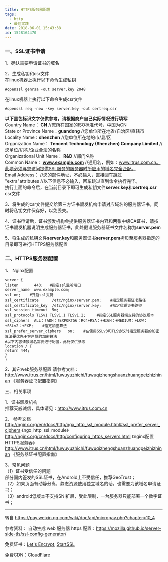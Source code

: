 ```yaml
---
title: HTTPS服务器配置
tags:
  - http
  - 最佳实践
date: 2018-06-01 15:43:38
id: 1528164470
---
```

### 一、SSL证书申请

1、确认需要申请证书的域名

2、生成私钥和csr文件  
在linux机器上执行以下命令生成私钥  
```
#openssl genrsa -out server.key 2048  
```
在linux机器上执行以下命令生成csr文件  
```
#openssl req -new -key server.key -out certreq.csr  
```
**以下黑色标识文字仅供参考，请根据商户自己实际情况进行填写**  
Country Name： **CN**                      //您所在国家的ISO标准代号，中国为CN  
State or Province Name：**guandong**       //您单位所在地省/自治区/直辖市  
Locality Name：**shenzhen**                 //您单位所在地的市/县/区  
Organization Name： **Tencent Technology (Shenzhen) Company Limited**                 //您单位/机构/企业合法的名称  
Organizational Unit Name： **R&D**         //部门名称  
Common Name： **www.example.com**     //通用名，例如：www.itrus.com.cn。此项必须与您访问提供SSL服务的服务器时所应用的域名完全匹配。  
Email Address：                          //您的邮件地址，不必输入，直接回车跳过  
"extra"attributes                        //以下信息不必输入，回车跳过直到命令执行完毕。  
执行上面的命令后，在当前目录下即可生成私钥文件**server.key**和**certreq.csr** csr文件

3、将生成的csr文件提交给第三方证书颁发机构申请对应域名的服务器证书，同时将私钥文件保存好，以免丢失。

4、证书申请后，证书颁发机构会提供服务器证书内容和两张中级CA证书，请按证书颁发机器说明生成服务器证书，此处假设服务器证书文件名称为**server.pem**

5、将生成的私钥文件**server.key**和服务器证书**server.pem**拷贝至服务器指定的目录即可进行HTTPS服务器配置

### 二、HTTPS服务器配置

1、 Nginx配置
```nginx
server {
listen       443;   #指定ssl监听端口
server_name  www.example.com;
ssl on;    #开启ssl支持
ssl_certificate      /etc/nginx/server.pem;    #指定服务器证书路径
ssl_certificate_key  /etc/nginx/server.key;    #指定私钥证书路径
ssl_session_timeout  5m;
ssl_protocols TLSv1 TLSv1.1 TLSv1.2;     #指定SSL服务器端支持的协议版本
ssl_ciphers  ALL：!ADH：!EXPORT56：RC4+RSA：+HIGH：+MEDIUM：+LOW：+SSLv2：+EXP;    #指定加密算法
ssl_prefer_server_ciphers   on;    #在使用SSLv3和TLS协议时指定服务器的加密算法要优先于客户端的加密算法
#以下内容请按域名需要进行配置，此处仅供参考
location / {
return 444;
}
}
```
2、其它web服务器配置
请参考文档：http://www.itrus.cn/html/fuwuyuzhichi/fuwuqizhengshuanzhuangpeizhizhinan 《服务器证书配置指南》

三、相关事项

1、证书颁发机构  
推荐天威诚信，具体请见：http://www.itrus.com.cn

2、 参考文档  
http://nginx.org/en/docs/http/ngx_http_ssl_module.html#ssl_prefer_server_ciphers 《ngx_http_ssl_module》
http://nginx.org/cn/docs/http/configuring_https_servers.html 《nginx配置HTTPS服务器》
http://www.itrus.cn/html/fuwuyuzhichi/fuwuqizhengshuanzhuangpeizhizhinan 《服务器证书配置指南》

3、常见问题  
（1）证书受信任的问题  
部分国内签发的SSL证书，在Android上不受信任，推荐GeoTrust；  
（2）如果页面有动静分离，静态资源使用独立域名的话，也需要为该域名申请证书；  
（3）android低版本不支持SNI扩展，受此限制，一台服务器只能部署一个数字证书；

---------------------------------------

转自 https://pay.weixin.qq.com/wiki/doc/api/micropay.php?chapter=10_4

参考资料：
自动生成 web 服务器 https 配置：https://mozilla.github.io/server-side-tls/ssl-config-generator/

免费证书：[Let's Encrypt](https://letsencrypt.org/), [StartSSL](https://www.startssl.com/Support?v=39)

免费CDN：[CloudFlare](https://www.cloudflare.com/ssl/)